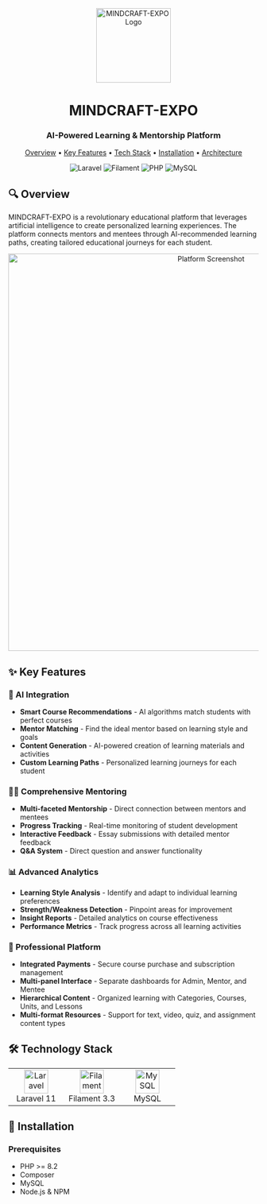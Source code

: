 <div align="center">
  <img src="https://raw.githubusercontent.com/yourusername/mindcraft-expo/main/logo.png" alt="MINDCRAFT-EXPO Logo" width="150" height="150">

# MINDCRAFT-EXPO

### AI-Powered Learning & Mentorship Platform

  <p align="center">
    <a href="#overview">Overview</a> •
    <a href="#key-features">Key Features</a> •
    <a href="#technology-stack">Tech Stack</a> •
    <a href="#installation">Installation</a> •
    <a href="#architecture">Architecture</a>
  </p>

![Laravel](https://img.shields.io/badge/Laravel-11.0-FF2D20?style=flat-square&logo=laravel)
![Filament](https://img.shields.io/badge/Filament-3.3-4F46E5?style=flat-square)
![PHP](https://img.shields.io/badge/PHP-8.2-777BB4?style=flat-square&logo=php)
![MySQL](https://img.shields.io/badge/MySQL-latest-4479A1?style=flat-square&logo=mysql)
</div>

## 🔍 Overview

MINDCRAFT-EXPO is a revolutionary educational platform that leverages artificial intelligence to create personalized learning experiences. The platform connects mentors and mentees through AI-recommended learning paths, creating tailored educational journeys for each student.

<div align="center">
  <img src="https://raw.githubusercontent.com/yourusername/mindcraft-expo/main/dashboard.png" alt="Platform Screenshot" width="800">
</div>

## ✨ Key Features

### 🤖 AI Integration

* **Smart Course Recommendations** - AI algorithms match students with perfect courses
* **Mentor Matching** - Find the ideal mentor based on learning style and goals
* **Content Generation** - AI-powered creation of learning materials and activities
* **Custom Learning Paths** - Personalized learning journeys for each student

### 👨‍🏫 Comprehensive Mentoring

* **Multi-faceted Mentorship** - Direct connection between mentors and mentees
* **Progress Tracking** - Real-time monitoring of student development
* **Interactive Feedback** - Essay submissions with detailed mentor feedback
* **Q&A System** - Direct question and answer functionality

### 📊 Advanced Analytics

* **Learning Style Analysis** - Identify and adapt to individual learning preferences
* **Strength/Weakness Detection** - Pinpoint areas for improvement
* **Insight Reports** - Detailed analytics on course effectiveness
* **Performance Metrics** - Track progress across all learning activities

### 💼 Professional Platform

* **Integrated Payments** - Secure course purchase and subscription management
* **Multi-panel Interface** - Separate dashboards for Admin, Mentor, and Mentee
* **Hierarchical Content** - Organized learning with Categories, Courses, Units, and Lessons
* **Multi-format Resources** - Support for text, video, quiz, and assignment content types

## 🛠️ Technology Stack

<table>
  <tr>
    <td align="center" width="96">
      <img src="https://cdn.worldvectorlogo.com/logos/laravel-2.svg" width="48" height="48" alt="Laravel" />
      <br>Laravel 11
    </td>
    <td align="center" width="96">
      <img src="https://avatars.githubusercontent.com/u/71972937" width="48" height="48" alt="Filament" />
      <br>Filament 3.3
    </td>
    <td align="center" width="96">
      <img src="https://www.mysql.com/common/logos/logo-mysql-170x115.png" width="48" height="48" alt="MySQL" />
      <br>MySQL
    </td>
  </tr>
</table>

## 🚀 Installation

### Prerequisites

* PHP >= 8.2
* Composer
* MySQL
* Node.js & NPM